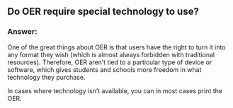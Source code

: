 ## Do OER require special technology to use?

### Answer:

One of the great things about OER is that users have the right to turn it into any format they wish (which is almost always forbidden with traditional resources). Therefore, OER aren’t tied to a particular type of device or software, which gives students and schools more freedom in what technology they purchase. 

In cases where technology isn’t available, you can in most cases print the OER.
